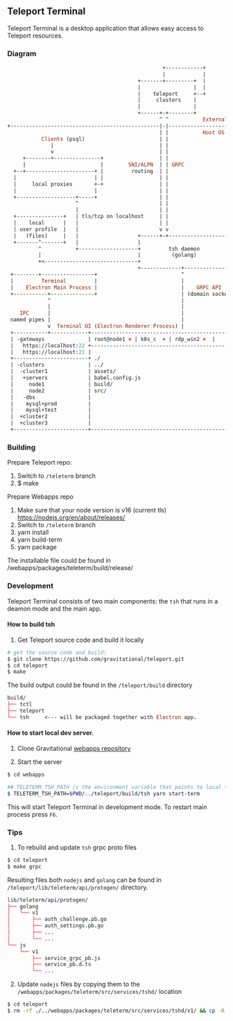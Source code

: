 ## Teleport Terminal

Teleport Terminal is a desktop application that allows easy access to Teleport resources.

### Diagram
```pro
                                                  +------------+
                                                  |            |
                                          +-------+---------+  |
                                          |                 |  |
                                          |    teleport     +--+
                                          |     clusters    |
                                          |                 |
                                          +------+-+--------+
                                                 ^ ^           External Network
+------------------------------------------------|-|---------------------+
                                                 | |           Host OS
           Clients (psql)                        | |
              |                                  | |
              v                                  | |
     +--------+---------------+                  | |
     |                        |        SNI/ALPN  | | GRPC
  +--+----------------------+ |         routing  | |
  |                         | |                  | |
  |     local proxies       +-+                  | |
  |                         |                    | |
  +-------------------+-----+                    | |
                      ^                          | |
                      |                          | |
  +---------------+   | tls/tcp on localhost     | |
  |    local      |   |                          | |
  | user profile  |   |                          v v
  |   (files)     |   |                   +------+-+-------------------+
  +-------^-------+   |                   |                            |
          ^           +-------------------+         tsh daemon         |
          |                               |          (golang)          |
          +<------------------------------+                            |
                                          +-------------+--------------+
 +--------+-----------------+                           ^
 |         Terminal         |                           |
 |    Electron Main Process |                           |    GRPC API
 +-----------+--------------+                           | (domain socket)
             ^                                          |
             |                                          |
    IPC      |                                          |
 named pipes |                                          |
             v  Terminal UI (Electron Renderer Process) |
 +-----------+------------+---------------------------------------------+
 | -gateways              | root@node1 × | k8s_c  × | rdp_win2 ×  |     |
 |   https://localhost:22 +---------------------------------------------+
 |   https://localhost:21 |                                             |
 +------------------------+ ./                                          |
 | -clusters              | ../                                         |
 |  -cluster1             | assets/                                     |
 |   +servers             | babel.config.js                             |
 |     node1              | build/                                      |
 |     node2              | src/                                        |
 |   -dbs                 |                                             |
 |    mysql+prod          |                                             |
 |    mysql+test          |                                             |
 |  +cluster2             |                                             |
 |  +cluster3             |                                             |
 +------------------------+---------------------------------------------+
```

### Building

Prepare Teleport repo:
1. Switch to `/teleterm` branch
2. $ make

Prepare Webapps repo
1. Make sure that your node version is v16 (current tls) https://nodejs.org/en/about/releases/
2. Switch to `/teleterm` branch
3. yarn install
4. yarn build-term
5. yarn package

The installable file could be found in /webapps/packages/teleterm/build/release/


### Development

 Teleport Terminal consists of two main components: the `tsh` that runs in a deamon mode and the main app.

#### How to build tsh

1. Get Teleport source code and build it locally

```sh
# get the source code and build:
$ git clone https://github.com/gravitational/teleport.git
$ cd teleport
$ make
```

The build output could be found in the `/teleport/build` directory

```pro
build/
├── tctl
├── teleport
└── tsh     <--- will be packaged together with Electron app.
```

#### How to start local dev server.

1. Clone Gravitational [webapps repository](https://github.com/gravitational/webapps)

2. Start the server

```sh
$ cd webapps

## TELETERM_TSH_PATH is the environment variable that points to local tsh binary
$ TELETERM_TSH_PATH=$PWD/../teleport/build/tsh yarn start-term
```

This will start Teleport Terminal in development mode. To restart main process press `F6`.

### Tips


1. To rebuild and update `tsh` grpc proto files

```sh
$ cd teleport
$ make grpc
```

Resulting files both `nodejs` and `golang` can be found in `/teleport/lib/teleterm/api/protogen/` directory.

```pro
lib/teleterm/api/protogen/
├── golang
│   └── v1
│       ├── auth_challenge.pb.go
│       ├── auth_settings.pb.go
│       ├── ...
│       └── ...
└── js
    └── v1
        ├── service_grpc_pb.js
        ├── service_pb.d.ts
        └── ...
```

2. Update `nodejs` files by copying them to the `/webapps/packages/teleterm/src/services/tshd/` location

```sh
$ cd teleport
$ rm -rf ./../webapps/packages/teleterm/src/services/tshd/v1/ && cp -R lib/teleterm/api/protogen/js/v1/ ./../webapps/packages/teleterm/src/services/tshd/
```

